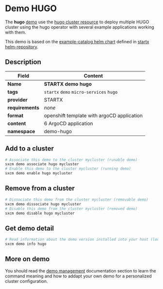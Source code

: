 # Demo HUGO

The **hugo** [demo](../../5-demos) use the [hugo cluster resource](../../resources/hugo) to deploy multiple HUGO cluster using the hugo operator with several example applications working with them.

This demo is based on the [example-catalog helm chart](https://helm-repository.readthedocs.io/en/latest/charts/example-catalog) defined in [startx helm-repository](https://helm-repository.readthedocs.io).

## Description

| Field            | Content                                    |
| ---------------- | ------------------------------------------ |
| **Name**         | **STARTX demo hugo**                       |
| **tags**         | `startx` `demo` `micro-services` `hugo`    |
| **provider**     | STARTX                                     |
| **requirements** | _none_                                     |
| **format**       | openshift template with argoCD application |
| **content**      | 6 ArgoCD application                       |
| **namespace**    | demo-hugo                                  |

## Add to a cluster

```bash
# Associate this demo to the cluster mycluster (runable demo)
sxcm demo associate hugo mycluster
# Enable this demo to the cluster mycluster (running demo)
sxcm demo enable hugo mycluster
```

## Remove from a cluster

```bash
# Dissociate this demo from the cluster mycluster (removable demo)
sxcm demo dissociate hugo mycluster
# Disable this demo from the cluster mycluster (removed demo)
sxcm demo disable hugo mycluster
```

## Get demo detail

```bash
# Read information about the demo version installed into your host (local)
sxcm demo info hugo
```

## More on demo

You should read the [demo management](../../5-demos) documentation section to learn the command
meaning and how to addapt your own demo for a personalized cluster configuration.
